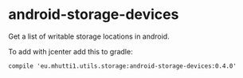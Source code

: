 # android-storage-devices
Get a list of writable storage locations in android.

To add with jcenter add this to gradle:

```
compile 'eu.mhutti1.utils.storage:android-storage-devices:0.4.0'
```
